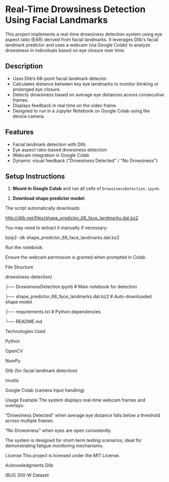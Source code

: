 # Real-Time Drowsiness Detection Using Facial Landmarks

This project implements a real-time drowsiness detection system using eye aspect ratio (EAR) derived from facial landmarks. It leverages Dlib's facial landmark predictor and uses a webcam (via Google Colab) to analyze drowsiness in individuals based on eye closure over time.

## Description

- Uses Dlib’s 68-point facial landmark detector.
- Calculates distance between key eye landmarks to monitor blinking or prolonged eye closure.
- Detects drowsiness based on average eye distances across consecutive frames.
- Displays feedback in real time on the video frame.
- Designed to run in a Jupyter Notebook on Google Colab using the device camera.

## Features

- Facial landmark detection with Dlib
- Eye aspect ratio-based drowsiness detection
- Webcam integration in Google Colab
- Dynamic visual feedback ("Drowsiness Detected" / "No Drowsiness")

## Setup Instructions

1. **Mount in Google Colab** and run all cells of `DrowsinessDetection.ipynb`.

2. **Download shape predictor model:**

The script automatically downloads:

http://dlib.net/files/shape_predictor_68_face_landmarks.dat.bz2


You may need to extract it manually if necessary:

bzip2 -dk shape_predictor_68_face_landmarks.dat.bz2

Run the notebook:

Ensure the webcam permission is granted when prompted in Colab.

File Structure

drowsiness-detection/

├── DrowsinessDetection.ipynb        # Main notebook for detection

├── shape_predictor_68_face_landmarks.dat.bz2  # Auto-downloaded shape model

├── requirements.txt                 # Python dependencies

└── README.md

Technologies Used

Python 

OpenCV

NumPy

Dlib (for facial landmark detection)

imutils

Google Colab (camera input handling)

Usage Example
The system displays real-time webcam frames and overlays:

"Drowsiness Detected" when average eye distance falls below a threshold across multiple frames.

"No Drowsiness" when eyes are open consistently.

The system is designed for short-term testing scenarios, ideal for demonstrating fatigue monitoring mechanisms.

License
This project is licensed under the MIT License.

Acknowledgments
Dlib

iBUG 300-W Dataset
